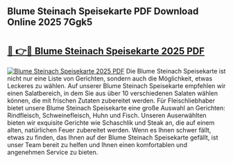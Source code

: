 ## Blume Steinach Speisekarte PDF Download Online 2025 7Ggk5

# <h2><a href="http://gcb9wq.nevu.top/?p=Blume+Steinach+Speisekarte">🔗 👉🔴 Blume Steinach Speisekarte 2025 PDF</a></h2>

[![Blume Steinach Speisekarte 2025 PDF](https://i.imgur.com/dBaPXMq.png)](http://gcb9wq.nevu.top/?p=Blume+Steinach+Speisekarte)
Die Blume Steinach Speisekarte ist nicht nur eine Liste von Gerichten, sondern auch die Möglichkeit, etwas Leckeres zu wählen. Auf unserer Blume Steinach Speisekarte empfehlen wir einen Salatbereich, in dem Sie aus über 10 verschiedenen Salaten wählen können, die mit frischen Zutaten zubereitet werden. Für Fleischliebhaber bietet unsere Blume Steinach Speisekarte eine große Auswahl an Gerichten: Rindfleisch, Schweinefleisch, Huhn und Fisch. Unseren Auserwählten bieten wir exquisite Gerichte wie Schaschlik und Steak an, die auf einem alten, natürlichen Feuer zubereitet werden. Wenn es Ihnen schwer fällt, etwas zu finden, das Ihnen auf der Blume Steinach Speisekarte gefällt, ist unser Team bereit zu helfen und Ihnen einen komfortablen und angenehmen Service zu bieten.
